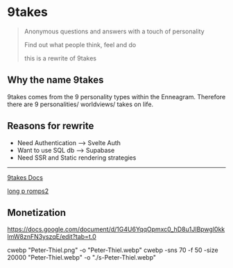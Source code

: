 # 9takes

> Anonymous questions and answers with a touch of personality
>
> Find out what people think, feel and do
>
> this is a rewrite of 9takes

## Why the name 9takes

9takes comes from the 9 personality types within the Enneagram. Therefore there are 9 personalities/ worldviews/ takes on life.

## Reasons for rewrite

- Need Authentication --> Svelte Auth
- Want to use SQL db --> Supabase
- Need SSR and Static rendering strategies

---

[9takes Docs](https://drive.google.com/drive/u/1/folders/1quQz9oM86Dx6NApiBxDONVpyNDG5foOb)

[long p romps2](https://docs.google.com/document/d/1YLMxaAgG2d7LW4H5caP5wNTF2bRfcduj7Yt9M1JPU-E/edit)

<!-- 9 something -->

## Monetization

https://docs.google.com/document/d/1G4U6YqqOpmxc0_hD8u1JIBpwgl0kklmW8znFN3yszqE/edit?tab=t.0

cwebp "Peter-Thiel.png" -o "Peter-Thiel.webp"
cwebp -sns 70 -f 50 -size 20000 "Peter-Thiel.webp" -o "./s-Peter-Thiel.webp"
